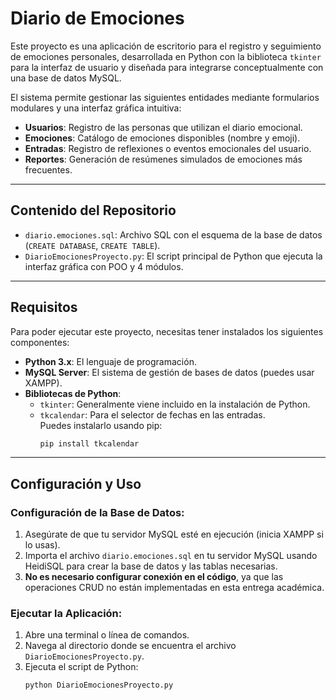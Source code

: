 # Diario de Emociones

Este proyecto es una aplicación de escritorio para el registro y seguimiento de emociones personales, desarrollada en Python con la biblioteca `tkinter` para la interfaz de usuario y diseñada para integrarse conceptualmente con una base de datos MySQL.

El sistema permite gestionar las siguientes entidades mediante formularios modulares y una interfaz gráfica intuitiva:

- **Usuarios**: Registro de las personas que utilizan el diario emocional.
- **Emociones**: Catálogo de emociones disponibles (nombre y emoji).
- **Entradas**: Registro de reflexiones o eventos emocionales del usuario.
- **Reportes**: Generación de resúmenes simulados de emociones más frecuentes.


---

## Contenido del Repositorio

- `diario.emociones.sql`: Archivo SQL con el esquema de la base de datos (`CREATE DATABASE`, `CREATE TABLE`).
- `DiarioEmocionesProyecto.py`: El script principal de Python que ejecuta la interfaz gráfica con POO y 4 módulos.

---

## Requisitos

Para poder ejecutar este proyecto, necesitas tener instalados los siguientes componentes:

- **Python 3.x**: El lenguaje de programación.
- **MySQL Server**: El sistema de gestión de bases de datos (puedes usar XAMPP).
- **Bibliotecas de Python**:
  - `tkinter`: Generalmente viene incluido en la instalación de Python.
  - `tkcalendar`: Para el selector de fechas en las entradas.  
    Puedes instalarlo usando pip:
    ```bash
    pip install tkcalendar
    ```

---

## Configuración y Uso

### Configuración de la Base de Datos:
1. Asegúrate de que tu servidor MySQL esté en ejecución (inicia XAMPP si lo usas).
2. Importa el archivo `diario.emociones.sql` en tu servidor MySQL usando HeidiSQL para crear la base de datos y las tablas necesarias.
3. **No es necesario configurar conexión en el código**, ya que las operaciones CRUD no están implementadas en esta entrega académica.

### Ejecutar la Aplicación:
1. Abre una terminal o línea de comandos.
2. Navega al directorio donde se encuentra el archivo `DiarioEmocionesProyecto.py`.
3. Ejecuta el script de Python:
   ```bash
   python DiarioEmocionesProyecto.py
